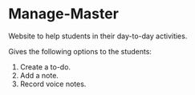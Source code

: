 # Manage-Master
Website to help students in their day-to-day activities.<br>

Gives the following options to the students:<br>
1. Create a to-do.
2. Add a note.
3. Record voice notes.


